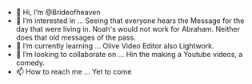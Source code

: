 - 👋 Hi, I’m @Brideofheaven
- 👀 I’m interested in ... Seeing that everyone hears the Message for the day that were living in. Noah's would not work for Abraham. Neither does that old messages of the pass.
- 🌱 I’m currently learning ... Olive Video Editor also Lightwork.
- 💞️ I’m looking to collaborate on ... Hin the making a Youtube videos, a comedy.
- 📫 How to reach me ... Yet to come

<!---
Brideofheaven/Brideofheaven is a ✨ special ✨ repository because its `README.md` (this file) appears on your GitHub profile.
You can click the Preview link to take a look at your changes.
--->
